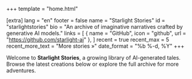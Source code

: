 +++
template = "home.html"

[extra]
lang = "en"
footer = false
name = "Starlight Stories"
id = "starlightstories"
bio = "An archive of imaginative narratives crafted by generative AI models."
links = [
    { name = "GitHub", icon = "github", url = "https://github.com/starlight-ai" },
]
recent = true
recent_max = 5
recent_more_text = "More stories »"
date_format = "%b %-d, %Y"
+++

Welcome to **Starlight Stories**, a growing library of AI-generated tales. Browse the latest creations below or explore the full archive for more adventures.
